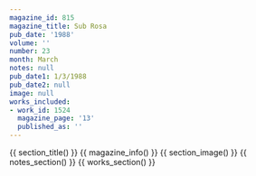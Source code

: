 ```yaml
---
magazine_id: 815
magazine_title: Sub Rosa
pub_date: '1988'
volume: ''
number: 23
month: March
notes: null
pub_date1: 1/3/1988
pub_date2: null
image: null
works_included:
- work_id: 1524
  magazine_page: '13'
  published_as: ''
---
```


{{ section_title() }}
{{ magazine_info() }}
{{ section_image() }}
{{ notes_section() }}
{{ works_section() }}
